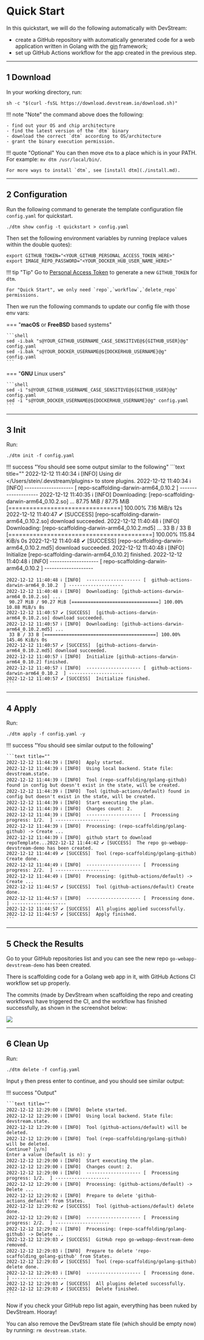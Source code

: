 # Quick Start

In this quickstart, we will do the following automatically with DevStream:

- create a GitHub repository with automatically generated code for a web application written in Golang with the [gin](https://github.com/gin-gonic/gin) framework;
- set up GitHub Actions workflow for the app created in the previous step.

---

## 1 Download

In your working directory, run:

```shell
sh -c "$(curl -fsSL https://download.devstream.io/download.sh)"
```

!!! note "Note"
    the command above does the following:
 
    - find out your OS and chip architecture
    - find the latest version of the `dtm` binary
    - download the correct `dtm` according to OS/architecture
    - grant the binary execution permission.

!!! quote "Optional"
    You can then move `dtm` to a place which is in your PATH. For example: `mv dtm /usr/local/bin/`.
    
    For more ways to install `dtm`, see [install dtm](./install.md).

---

## 2 Configuration

Run the following command to generate the template configuration file `config.yaml` for quickstart.

```shell
./dtm show config -t quickstart > config.yaml
```

Then set the following environment variables by running (replace values within the double quotes):

```shell
export GITHUB_TOKEN="<YOUR_GITHUB_PERSONAL_ACCESS_TOKEN_HERE>"
export IMAGE_REPO_PASSWORD="<YOUR_DOCKER_HUB_USER_NAME_HERE>"
```

!!! tip "Tip"
    Go to [Personal Access Token](https://github.com/settings/tokens/new) to generate a new `GITHUB_TOKEN` for `dtm`.
    
    For "Quick Start", we only need `repo`,`workflow`,`delete_repo` permissions.

Then we run the following commands to update our config file with those env vars:

===  "**macOS** or **FreeBSD** based systems"

    ```shell
    sed -i.bak "s@YOUR_GITHUB_USERNAME_CASE_SENSITIVE@${GITHUB_USER}@g" config.yaml
    sed -i.bak "s@YOUR_DOCKER_USERNAME@${DOCKERHUB_USERNAME}@g" config.yaml
    ```

=== "**GNU** Linux users"
 
    ```shell
    sed -i "s@YOUR_GITHUB_USERNAME_CASE_SENSITIVE@${GITHUB_USER}@g" config.yaml
    sed -i "s@YOUR_DOCKER_USERNAME@${DOCKERHUB_USERNAME}@g" config.yaml
    ```

---

## 3 Init

Run:

```shell
./dtm init -f config.yaml
```

!!! success "You should see some output similar to the following"
    ```text title=""
    2022-12-12 11:40:34 ℹ [INFO]  Using dir </Users/stein/.devstream/plugins> to store plugins.
    2022-12-12 11:40:34 ℹ [INFO]  -------------------- [  repo-scaffolding-darwin-arm64_0.10.2  ] --------------------
    2022-12-12 11:40:35 ℹ [INFO]  Downloading: [repo-scaffolding-darwin-arm64_0.10.2.so] ...
     87.75 MiB / 87.75 MiB [================================] 100.00% 7.16 MiB/s 12s
    2022-12-12 11:40:47 ✔ [SUCCESS]  [repo-scaffolding-darwin-arm64_0.10.2.so] download succeeded.
    2022-12-12 11:40:48 ℹ [INFO]  Downloading: [repo-scaffolding-darwin-arm64_0.10.2.md5] ...
     33 B / 33 B [=========================================] 100.00% 115.84 KiB/s 0s
    2022-12-12 11:40:48 ✔ [SUCCESS]  [repo-scaffolding-darwin-arm64_0.10.2.md5] download succeeded.
    2022-12-12 11:40:48 ℹ [INFO]  Initialize [repo-scaffolding-darwin-arm64_0.10.2] finished.
    2022-12-12 11:40:48 ℹ [INFO]  -------------------- [  repo-scaffolding-darwin-arm64_0.10.2  ] --------------------

    2022-12-12 11:40:48 ℹ [INFO]  -------------------- [  github-actions-darwin-arm64_0.10.2  ] --------------------
    2022-12-12 11:40:48 ℹ [INFO]  Downloading: [github-actions-darwin-arm64_0.10.2.so] ...
     90.27 MiB / 90.27 MiB [================================] 100.00% 10.88 MiB/s 8s
    2022-12-12 11:40:57 ✔ [SUCCESS]  [github-actions-darwin-arm64_0.10.2.so] download succeeded.
    2022-12-12 11:40:57 ℹ [INFO]  Downloading: [github-actions-darwin-arm64_0.10.2.md5] ...
     33 B / 33 B [=========================================] 100.00% 145.46 KiB/s 0s
    2022-12-12 11:40:57 ✔ [SUCCESS]  [github-actions-darwin-arm64_0.10.2.md5] download succeeded.
    2022-12-12 11:40:57 ℹ [INFO]  Initialize [github-actions-darwin-arm64_0.10.2] finished.
    2022-12-12 11:40:57 ℹ [INFO]  -------------------- [  github-actions-darwin-arm64_0.10.2  ] --------------------
    2022-12-12 11:40:57 ✔ [SUCCESS]  Initialize finished.
    ```

---

## 4 Apply

Run:

```shell
./dtm apply -f config.yaml -y
```

!!! success "You should see similar output to the following"

    ```text title=""
    2022-12-12 11:44:39 ℹ [INFO]  Apply started.
    2022-12-12 11:44:39 ℹ [INFO]  Using local backend. State file: devstream.state.
    2022-12-12 11:44:39 ℹ [INFO]  Tool (repo-scaffolding/golang-github) found in config but doesn't exist in the state, will be created.
    2022-12-12 11:44:39 ℹ [INFO]  Tool (github-actions/default) found in config but doesn't exist in the state, will be created.
    2022-12-12 11:44:39 ℹ [INFO]  Start executing the plan.
    2022-12-12 11:44:39 ℹ [INFO]  Changes count: 2.
    2022-12-12 11:44:39 ℹ [INFO]  -------------------- [  Processing progress: 1/2.  ] --------------------
    2022-12-12 11:44:39 ℹ [INFO]  Processing: (repo-scaffolding/golang-github) -> Create ...
    2022-12-12 11:44:39 ℹ [INFO]  github start to download repoTemplate...2022-12-12 11:44:42 ✔ [SUCCESS]  The repo go-webapp-devstream-demo has been created.
    2022-12-12 11:44:49 ✔ [SUCCESS]  Tool (repo-scaffolding/golang-github) Create done.
    2022-12-12 11:44:49 ℹ [INFO]  -------------------- [  Processing progress: 2/2.  ] --------------------
    2022-12-12 11:44:49 ℹ [INFO]  Processing: (github-actions/default) -> Create ...
    2022-12-12 11:44:57 ✔ [SUCCESS]  Tool (github-actions/default) Create done.
    2022-12-12 11:44:57 ℹ [INFO]  -------------------- [  Processing done.  ] --------------------
    2022-12-12 11:44:57 ✔ [SUCCESS]  All plugins applied successfully.
    2022-12-12 11:44:57 ✔ [SUCCESS]  Apply finished.
    ```

---

## 5 Check the Results

Go to your GitHub repositories list and you can see the new repo `go-webapp-devstream-demo` has been created.

There is scaffolding code for a Golang web app in it, with GitHub Actions CI workflow set up properly.

The commits (made by DevStream when scaffolding the repo and creating workflows) have triggered the CI, and the workflow has finished successfully, as shown in the screenshot below:

![](./images/quickstart.png)

---

## 6 Clean Up

Run:

```shell
./dtm delete -f config.yaml
```

Input `y` then press enter to continue, and you should see similar output:

!!! success "Output"

    ```text title=""
    2022-12-12 12:29:00 ℹ [INFO]  Delete started.
    2022-12-12 12:29:00 ℹ [INFO]  Using local backend. State file: devstream.state.
    2022-12-12 12:29:00 ℹ [INFO]  Tool (github-actions/default) will be deleted.
    2022-12-12 12:29:00 ℹ [INFO]  Tool (repo-scaffolding/golang-github) will be deleted.
    Continue? [y/n]
    Enter a value (Default is n): y
    2022-12-12 12:29:00 ℹ [INFO]  Start executing the plan.
    2022-12-12 12:29:00 ℹ [INFO]  Changes count: 2.
    2022-12-12 12:29:00 ℹ [INFO]  -------------------- [  Processing progress: 1/2.  ] --------------------
    2022-12-12 12:29:00 ℹ [INFO]  Processing: (github-actions/default) -> Delete ...
    2022-12-12 12:29:02 ℹ [INFO]  Prepare to delete 'github-actions_default' from States.
    2022-12-12 12:29:02 ✔ [SUCCESS]  Tool (github-actions/default) delete done.
    2022-12-12 12:29:02 ℹ [INFO]  -------------------- [  Processing progress: 2/2.  ] --------------------
    2022-12-12 12:29:02 ℹ [INFO]  Processing: (repo-scaffolding/golang-github) -> Delete ...
    2022-12-12 12:29:03 ✔ [SUCCESS]  GitHub repo go-webapp-devstream-demo removed.
    2022-12-12 12:29:03 ℹ [INFO]  Prepare to delete 'repo-scaffolding_golang-github' from States.
    2022-12-12 12:29:03 ✔ [SUCCESS]  Tool (repo-scaffolding/golang-github) delete done.
    2022-12-12 12:29:03 ℹ [INFO]  -------------------- [  Processing done.  ] --------------------
    2022-12-12 12:29:03 ✔ [SUCCESS]  All plugins deleted successfully.
    2022-12-12 12:29:03 ✔ [SUCCESS]  Delete finished.
    ```

Now if you check your GitHub repo list again, everything has been nuked by DevStream. Hooray!

You can also remove the DevStream state file (which should be empty now) by running: `rm devstream.state`.
